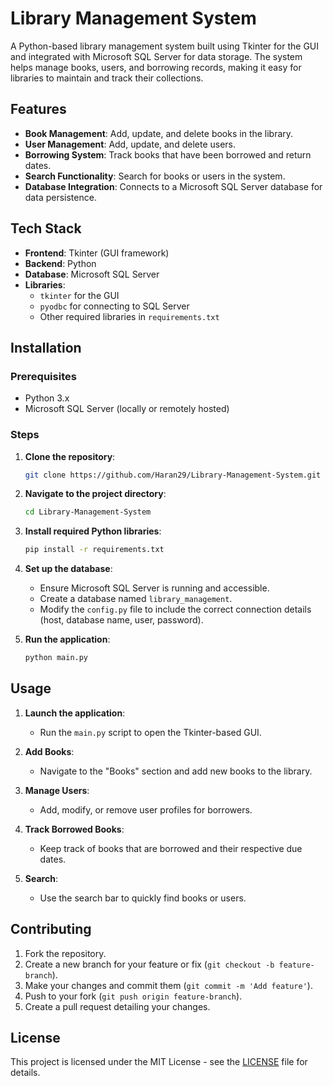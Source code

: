 # Library Management System

A Python-based library management system built using Tkinter for the GUI and integrated with Microsoft SQL Server for data storage. The system helps manage books, users, and borrowing records, making it easy for libraries to maintain and track their collections.


## Features

- **Book Management**: Add, update, and delete books in the library.
- **User Management**: Add, update, and delete users.
- **Borrowing System**: Track books that have been borrowed and return dates.
- **Search Functionality**: Search for books or users in the system.
- **Database Integration**: Connects to a Microsoft SQL Server database for data persistence.

## Tech Stack

- **Frontend**: Tkinter (GUI framework)
- **Backend**: Python
- **Database**: Microsoft SQL Server
- **Libraries**:
  - `tkinter` for the GUI
  - `pyodbc` for connecting to SQL Server
  - Other required libraries in `requirements.txt`

## Installation

### Prerequisites

- Python 3.x
- Microsoft SQL Server (locally or remotely hosted)

### Steps

1. **Clone the repository**:
    ```bash
    git clone https://github.com/Haran29/Library-Management-System.git
    ```

2. **Navigate to the project directory**:
    ```bash
    cd Library-Management-System
    ```

3. **Install required Python libraries**:
    ```bash
    pip install -r requirements.txt
    ```

4. **Set up the database**:
    - Ensure Microsoft SQL Server is running and accessible.
    - Create a database named `library_management`.
    - Modify the `config.py` file to include the correct connection details (host, database name, user, password).

5. **Run the application**:
    ```bash
    python main.py
    ```

## Usage

1. **Launch the application**: 
    - Run the `main.py` script to open the Tkinter-based GUI.
   
2. **Add Books**:
    - Navigate to the "Books" section and add new books to the library.

3. **Manage Users**:
    - Add, modify, or remove user profiles for borrowers.

4. **Track Borrowed Books**:
    - Keep track of books that are borrowed and their respective due dates.

5. **Search**:
    - Use the search bar to quickly find books or users.



## Contributing

1. Fork the repository.
2. Create a new branch for your feature or fix (`git checkout -b feature-branch`).
3. Make your changes and commit them (`git commit -m 'Add feature'`).
4. Push to your fork (`git push origin feature-branch`).
5. Create a pull request detailing your changes.

## License

This project is licensed under the MIT License - see the [LICENSE](LICENSE) file for details.
